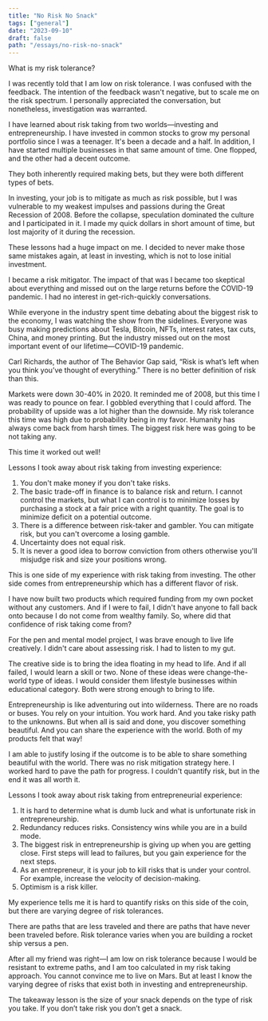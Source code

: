 ```yaml
---
title: "No Risk No Snack"
tags: ["general"]
date: "2023-09-10"
draft: false
path: "/essays/no-risk-no-snack"
---
```


What is my risk tolerance?

I was recently told that I am low on risk tolerance. I was confused with the feedback. The intention of the feedback wasn't negative, but to scale me on the risk spectrum. I personally appreciated the conversation, but nonetheless, investigation was warranted.

I have learned about risk taking from two worlds—investing and entrepreneurship. I have invested in common stocks to grow my personal portfolio since I was a teenager. It's been a decade and a half. In addition, I have started multiple businesses in that same amount of time. One flopped, and the other had a decent outcome.

They both inherently required making bets, but they were both different types of bets.

In investing, your job is to mitigate as much as risk possible, but I was vulnerable to my weakest impulses and passions during the Great Recession of 2008. Before the collapse, speculation dominated the culture and I participated in it. I made my quick dollars in short amount of time, but lost majority of it during the recession.

These lessons had a huge impact on me. I decided to never make those same mistakes again, at least in investing, which is not to lose initial investment.

I became a risk mitigator. The impact of that was I became too skeptical about everything and missed out on the large returns before the COVID-19 pandemic. I had no interest in get-rich-quickly conversations.

While everyone in the industry spent time debating about the biggest risk to the economy, I was watching the show from the sidelines. Everyone was busy making predictions about Tesla, Bitcoin, NFTs, interest rates, tax cuts, China, and money printing. But the industry missed out on the most important event of our lifetime—COVID-19 pandemic.

Carl Richards, the author of The Behavior Gap said, “Risk is what’s left when you think you’ve thought of everything.” There is no better definition of risk than this.

Markets were down 30-40% in 2020. It reminded me of 2008, but this time I was ready to pounce on fear. I gobbled everything that I could afford. The probability of upside was a lot higher than the downside. My risk tolerance this time was high due to probability being in my favor. Humanity has always come back from harsh times. The biggest risk here was going to be not taking any.

This time it worked out well!

Lessons I took away about risk taking from investing experience:
1. You don't make money if you don't take risks. 
2. The basic trade-off in finance is to balance risk and return. I cannot control the markets, but what I can control is to minimize losses by purchasing a stock at a fair price with a right quantity. The goal is to minimize deficit on a potential outcome.
3. There is a difference between risk-taker and gambler. You can mitigate risk, but you can't overcome a losing gamble.
4. Uncertainty does not equal risk.
5. It is never a good idea to borrow conviction from others otherwise you'll misjudge risk and size your positions wrong.

This is one side of my experience with risk taking from investing. The other side comes from entrepreneurship which has a different flavor of risk.

I have now built two products which required funding from my own pocket without any customers. And if I were to fail, I didn't have anyone to fall back onto because I do not come from wealthy family. So, where did that confidence of risk taking come from?

For the pen and mental model project, I was brave enough to live life creatively. I didn't care about assessing risk. I had to listen to my gut.

The creative side is to bring the idea floating in my head to life. And if all failed, I would learn a skill or two. None of these ideas were change-the-world type of ideas. I would consider them lifestyle businesses within educational category. Both were strong enough to bring to life.

Entrepreneurship is like adventuring out into wilderness. There are no roads or buses. You rely on your intuition. You work hard. And you take risky path to the unknowns. But when all is said and done, you discover something beautiful. And you can share the experience with the world. Both of my products felt that way!

I am able to justify losing if the outcome is to be able to share something beautiful with the world. There was no risk mitigation strategy here. I worked hard to pave the path for progress. I couldn't quantify risk, but in the end it was all worth it.

Lessons I took away about risk taking from entrepreneurial experience:
1. It is hard to determine what is dumb luck and what is unfortunate risk in entrepreneurship. 
2. Redundancy reduces risks. Consistency wins while you are in a build mode. 
3. The biggest risk in entrepreneurship is giving up when you are getting close. First steps will lead to failures, but you gain experience for the next steps. 
4. As an entrepreneur, it is your job to kill risks that is under your control. For example, increase the velocity of decision-making.
5. Optimism is a risk killer.

My experience tells me it is hard to quantify risks on this side of the coin, but there are varying degree of risk tolerances.

There are paths that are less traveled and there are paths that have never been traveled before. Risk tolerance varies when you are building a rocket ship versus a pen.

After all my friend was right—I am low on risk tolerance because I would be resistant to extreme paths, and I am too calculated in my risk taking approach. You cannot convince me to live on Mars. But at least I know the varying degree of risks that exist both in investing and entrepreneurship.

The takeaway lesson is the size of your snack depends on the type of risk you take. If you don’t take risk you don’t get a snack.
